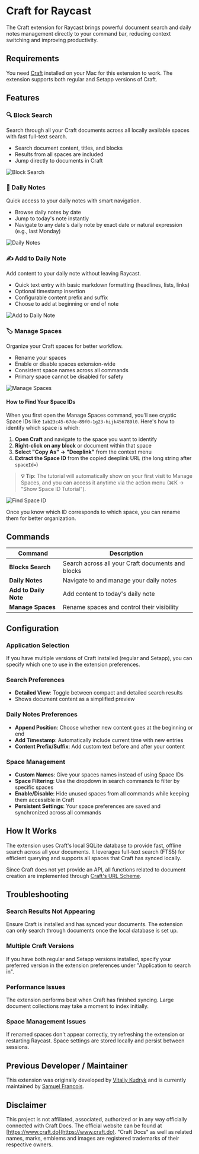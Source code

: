 # Craft for Raycast

The Craft extension for Raycast brings powerful document search and daily notes management directly to your command bar, reducing context switching and improving productivity.

## Requirements

You need [Craft](https://www.craft.do/) installed on your Mac for this extension to work. The extension supports both regular and Setapp versions of Craft.

## Features

### 🔍 Block Search

Search through all your Craft documents across all locally available spaces with fast full-text search.

- Search document content, titles, and blocks
- Results from all spaces are included
- Jump directly to documents in Craft

![Block Search](./metadata/craft-search.png)

### 📅 Daily Notes

Quick access to your daily notes with smart navigation.

- Browse daily notes by date
- Jump to today's note instantly
- Navigate to any date's daily note by exact date or natural expression (e.g., last Monday)

![Daily Notes](./metadata/craft-daily-notes.png)

### ✍️ Add to Daily Note

Add content to your daily note without leaving Raycast.

- Quick text entry with basic markdown formatting (headlines, lists, links)
- Optional timestamp insertion
- Configurable content prefix and suffix
- Choose to add at beginning or end of note

![Add to Daily Note](./metadata/craft-append.png)

### 🏷️ Manage Spaces

Organize your Craft spaces for better workflow.

- Rename your spaces
- Enable or disable spaces extension-wide
- Consistent space names across all commands
- Primary space cannot be disabled for safety

![Manage Spaces](./metadata/craft-manage-spaces.png)

#### How to Find Your Space IDs

When you first open the Manage Spaces command, you'll see cryptic Space IDs like `1ab23c45-67de-89f0-1g23-hijk456789l0`. Here's how to identify which space is which:

1. **Open Craft** and navigate to the space you want to identify
2. **Right-click on any block** or document within that space
3. **Select "Copy As" → "Deeplink"** from the context menu
4. **Extract the Space ID** from the copied deeplink URL (the long string after `spaceId=`)

> **💡 Tip**: The tutorial will automatically show on your first visit to Manage Spaces, and you can access it anytime via the action menu (⌘K → "Show Space ID Tutorial").

![Find Space ID](./media/craft-find-spaceid.png)

Once you know which ID corresponds to which space, you can rename them for better organization.

## Commands

| Command | Description |
|---------|-------------|
| **Blocks Search** | Search across all your Craft documents and blocks |
| **Daily Notes** | Navigate to and manage your daily notes |
| **Add to Daily Note** | Add content to today's daily note |
| **Manage Spaces** | Rename spaces and control their visibility |

## Configuration

### Application Selection

If you have multiple versions of Craft installed (regular and Setapp), you can specify which one to use in the extension preferences.

### Search Preferences

- **Detailed View**: Toggle between compact and detailed search results
- Shows document content as a simplified preview

### Daily Notes Preferences

- **Append Position**: Choose whether new content goes at the beginning or end
- **Add Timestamp**: Automatically include current time with new entries
- **Content Prefix/Suffix**: Add custom text before and after your content

### Space Management

- **Custom Names**: Give your spaces names instead of using Space IDs
- **Space Filtering**: Use the dropdown in search commands to filter by specific spaces
- **Enable/Disable**: Hide unused spaces from all commands while keeping them accessible in Craft
- **Persistent Settings**: Your space preferences are saved and synchronized across all commands

## How It Works

The extension uses Craft's local SQLite database to provide fast, offline search across all your documents. It leverages full-text search (FTS5) for efficient querying and supports all spaces that Craft has synced locally.

Since Craft does not yet provide an API, all functions related to document creation are implemented through [Craft's URL Scheme](https://support.craft.do/hc/en-us/articles/360020168838-Using-URL-Scheme).

## Troubleshooting

### Search Results Not Appearing

Ensure Craft is installed and has synced your documents. The extension can only search through documents once the local database is set up.

### Multiple Craft Versions

If you have both regular and Setapp versions installed, specify your preferred version in the extension preferences under "Application to search in".

### Performance Issues

The extension performs best when Craft has finished syncing. Large document collections may take a moment to index initially.

### Space Management Issues

If renamed spaces don't appear correctly, try refreshing the extension or restarting Raycast. Space settings are stored locally and persist between sessions.

## Previous Developer / Maintainer
This extension was originally developed by [Vitaliy Kudryk](https://github.com/kudrykv) and is currently maintained by [Samuel François](https://github.com/sfkmk).

## Disclaimer
This project is not affiliated, associated, authorized or in any way officially connected with Craft Docs. The official website can be found at [https://www.craft.do](https://www.craft.do). "Craft Docs" as well as related names, marks, emblems and images are registered trademarks of their respective owners.
